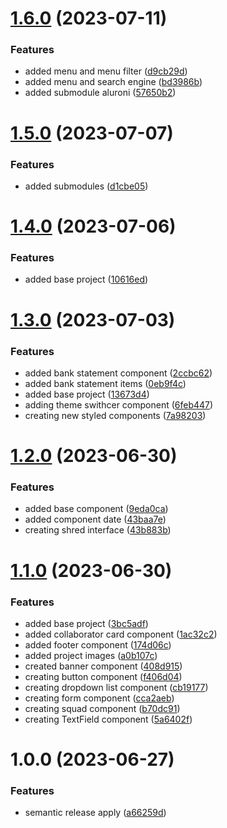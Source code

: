 # [1.6.0](https://github.com/Pdhenrique/DevFrontEndAlura/compare/v1.5.0...v1.6.0) (2023-07-11)


### Features

* added menu and menu filter ([d9cb29d](https://github.com/Pdhenrique/DevFrontEndAlura/commit/d9cb29d6cd037a82641c5a199b3d6df1352adb37))
* added menu and search engine ([bd3986b](https://github.com/Pdhenrique/DevFrontEndAlura/commit/bd3986b6e3cc6853f8eb78a5994d273a4a040547))
* added submodule aluroni ([57650b2](https://github.com/Pdhenrique/DevFrontEndAlura/commit/57650b28163654b751b0c04c67a321ee5938d0e2))

# [1.5.0](https://github.com/Pdhenrique/DevFrontEndAlura/compare/v1.4.0...v1.5.0) (2023-07-07)


### Features

* added submodules ([d1cbe05](https://github.com/Pdhenrique/DevFrontEndAlura/commit/d1cbe058ec1f89401f6bb6636fd9ab96f400f570))

# [1.4.0](https://github.com/Pdhenrique/DevFrontEndAlura/compare/v1.3.0...v1.4.0) (2023-07-06)


### Features

* added base project ([10616ed](https://github.com/Pdhenrique/DevFrontEndAlura/commit/10616edb427d3d59c77c6393a9b6e04cb70919fa))

# [1.3.0](https://github.com/Pdhenrique/DevFrontEndAlura/compare/v1.2.0...v1.3.0) (2023-07-03)


### Features

* added bank statement component ([2ccbc62](https://github.com/Pdhenrique/DevFrontEndAlura/commit/2ccbc62ae7ec8b45f01c2f1e8301b906a3d5247a))
* added bank statement items ([0eb9f4c](https://github.com/Pdhenrique/DevFrontEndAlura/commit/0eb9f4c34c6e5c2d50c0b7827124c0d5a926c0ac))
* added base project ([13673d4](https://github.com/Pdhenrique/DevFrontEndAlura/commit/13673d41608674f224954833451a8ad90267e618))
* adding theme swithcer component ([6feb447](https://github.com/Pdhenrique/DevFrontEndAlura/commit/6feb4470ee94a9df65ac665ef6d2fb67b7200960))
* creating new styled components ([7a98203](https://github.com/Pdhenrique/DevFrontEndAlura/commit/7a98203c38e79cf740c57e7d54605c8c65ae0101))

# [1.2.0](https://github.com/Pdhenrique/DevFrontEndAlura/compare/v1.1.0...v1.2.0) (2023-06-30)


### Features

* added base component ([9eda0ca](https://github.com/Pdhenrique/DevFrontEndAlura/commit/9eda0cae03e9c271a1856ec0e2f74ad8aadeee13))
* added component date ([43baa7e](https://github.com/Pdhenrique/DevFrontEndAlura/commit/43baa7ef380557b3f282f82e7363b496824ebc2b))
* creating shred interface ([43b883b](https://github.com/Pdhenrique/DevFrontEndAlura/commit/43b883bbd062af6d01506ac342739462146b5606))

# [1.1.0](https://github.com/Pdhenrique/DevFrontEndAlura/compare/v1.0.0...v1.1.0) (2023-06-30)


### Features

* added base project ([3bc5adf](https://github.com/Pdhenrique/DevFrontEndAlura/commit/3bc5adf774da4ca185cad45ce7629f94b73ccdb3))
* added collaborator card component ([1ac32c2](https://github.com/Pdhenrique/DevFrontEndAlura/commit/1ac32c2a0aed51f06768921c351d0528376ac637))
* added footer component ([174d06c](https://github.com/Pdhenrique/DevFrontEndAlura/commit/174d06ce5740ce62d2eda58861c868682c451dab))
* added project images ([a0b107c](https://github.com/Pdhenrique/DevFrontEndAlura/commit/a0b107c63a251f6693cea2abc3b4c90316642249))
* created banner component ([408d915](https://github.com/Pdhenrique/DevFrontEndAlura/commit/408d915e9ad5e654acad3566602e67902adf439f))
* creating button component ([f406d04](https://github.com/Pdhenrique/DevFrontEndAlura/commit/f406d0426fd3f257b7c105f8a6f66b65782f6625))
* creating dropdown list component ([cb19177](https://github.com/Pdhenrique/DevFrontEndAlura/commit/cb19177d42b80bbf1a295a4fb175ed553d81f8ad))
* creating form component ([cca2aeb](https://github.com/Pdhenrique/DevFrontEndAlura/commit/cca2aebb1ce8fc10d483018227361139858f99c7))
* creating squad component ([b70dc91](https://github.com/Pdhenrique/DevFrontEndAlura/commit/b70dc91b61e4db1e7346c305270edf4a1b977563))
* creating TextField component ([5a6402f](https://github.com/Pdhenrique/DevFrontEndAlura/commit/5a6402feaa89301eb8f9922f1943f3b85253e6e1))

# 1.0.0 (2023-06-27)


### Features

* semantic release apply ([a66259d](https://github.com/Pdhenrique/DevFrontEndAlura/commit/a66259d2187b4affba64c92ec3a51ee44b04a7f0))
